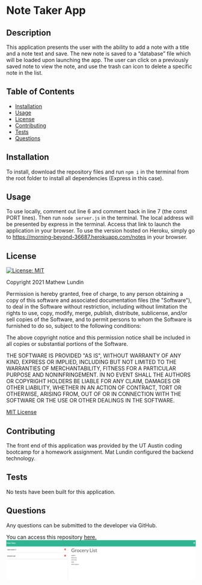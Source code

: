 # Note Taker App

## Description
  This application presents the user with the ability to add a note with a title and a note text and save. The new note is saved to a “database” file which will be loaded upon launching the app. The user can click on a previously saved note to view the note, and use the trash can icon to delete a specific note in the list.

## Table of Contents
- [Installation](#installation)
- [Usage](#usage)
- [License](#license)
- [Contributing](#contributing)
- [Tests](#tests)
- [Questions](#questions)

## Installation
To install, download the repository files and run ```npm i``` in the terminal from the root folder to install all dependencies (Express in this case).

## Usage
To use locally, comment out line 6 and comment back in line 7 (the const PORT lines). Then run ```node server.js``` in the terminal. The local address will be presented by express in the terminal. Access that link to launch the application in your browser. To use the version hosted on Heroku, simply go to https://morning-beyond-36687.herokuapp.com/notes in your browser.


## License
  [![License: MIT](https://img.shields.io/badge/License-MIT-yellow.svg)](https://opensource.org/licenses/MIT)

Copyright 2021 Mathew Lundin

Permission is hereby granted, free of charge, to any person obtaining a copy of this software and associated documentation files (the "Software"), to deal in the Software without restriction, including without limitation the rights to use, copy, modify, merge, publish, distribute, sublicense, and/or sell copies of the Software, and to permit persons to whom the Software is furnished to do so, subject to the following conditions:

The above copyright notice and this permission notice shall be included in all copies or substantial portions of the Software.

THE SOFTWARE IS PROVIDED "AS IS", WITHOUT WARRANTY OF ANY KIND, EXPRESS OR IMPLIED, INCLUDING BUT NOT LIMITED TO THE WARRANTIES OF MERCHANTABILITY, FITNESS FOR A PARTICULAR PURPOSE AND NONINFRINGEMENT. IN NO EVENT SHALL THE AUTHORS OR COPYRIGHT HOLDERS BE LIABLE FOR ANY CLAIM, DAMAGES OR OTHER LIABILITY, WHETHER IN AN ACTION OF CONTRACT, TORT OR OTHERWISE, ARISING FROM, OUT OF OR IN CONNECTION WITH THE SOFTWARE OR THE USE OR OTHER DEALINGS IN THE SOFTWARE.

  [MIT License](https://opensource.org/licenses/MIT)
    

## Contributing
The front end of this application was provided by the UT Austin coding bootcamp for a homework assignment. Mat Lundin configured the backend technology.

## Tests
No tests have been built for this application.

## Questions
Any questions can be submitted to the developer via GitHub.



You can access this repository [here.](https://github.com/mat-lundin/Homework-11-Note-Taker)
![screenshot](./images/noteTakerScreenshot.png)
